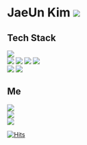 JaeUn Kim <img src="https://img.shields.io/github/followers/jaeeeun93?style=social">
=========

Tech Stack
----------
<img src="https://img.shields.io/badge/Git-f05032?style=flat-square&logo=Git&logoColor=white"/></a><br>
<img src="https://img.shields.io/badge/HTML5-e34f26?style=flat-square&logo=HTML5&logoColor=white"/></a>
<img src="https://img.shields.io/badge/CSS3-1572b6?style=flat-square&logo=CSS3&logoColor=white"/></a>
<img src="https://img.shields.io/badge/Spring-6db33f?style=flat-square&logo=Spring&logoColor=white"/></a>
<img src="https://img.shields.io/badge/JavaScript-f7df1e?style=flat-square&logo=JavaScript&logoColor=white"/></a><br>
<img src="https://img.shields.io/badge/Java-007396?style=flat-square&logo=Java&logoColor=white"/></a>
<img src="https://img.shields.io/badge/MySQL-4479a1?style=flat-square&logo=MySQL&logoColor=white"/></a><br>

Me
--
<a href="https://velog.io/@jaeeeun93"><img src="https://img.shields.io/badge/velog-20c997?style=flat-square&logo=vimeo&logoColor=white"/></a><br>
<img src="https://img.shields.io/badge/kakao-ffcd00?style=flat-square&logo=kakao&logoColor=white"/></a><br>
<img src="https://img.shields.io/badge/Gmail-ea4335?style=flat-square&logo=Gmail&logoColor=white"/></a><br>

[![Hits](https://hits.seeyoufarm.com/api/count/incr/badge.svg?url=https%3A%2F%2Fgithub.com%2Fjaeeeun93%2Fhit-counter&count_bg=%23047BFE&title_bg=%23555555&icon=&icon_color=%23E7E7E7&title=hits&edge_flat=false)](https://hits.seeyoufarm.com)
